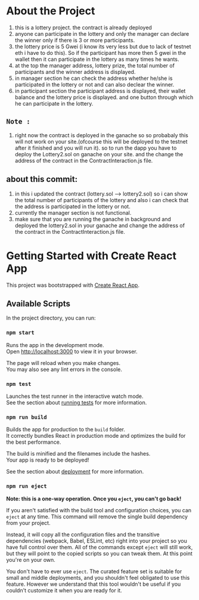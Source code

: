 # About the Project

1. this is a lottery project. the contract is already deployed
2. anyone can participate in the lottery and only the manager can declare the winner only if there is 3 or more participants.
3. the lottery price is 5 Gwei (i know its very less but due to lack of testnet eth i have to do this). So if the participant has more then 5 gwei in the wallet then it can participate in the lottery as many times he wants.
4. at the top the manager address, lottery prize, the total number of participants and the winner address is displayed.
5. in manager section he can check the address whether he/she is participated in the lottery or not and can also declear the winner.
6. in participant section the participant address is displayed, their wallet balance and the lottery price is displayed. and one button through which he can participate in the lottery.

## `Note :`

1. right now the contract is deployed in the ganache so so probabaly this will not work on your site.(ofcourse this will be deployed to the testnet after it finished and you will run it). so to run the dapp you have to deploy the Lottery2.sol on ganache on your site. and the change the address of the contract in the ContractInteraction.js file.

## about this commit:

1. in this i updated the contract (lottery.sol --> lottery2.sol) so i can show the total number of participants of the lottery and also i can check that the address is participated in the lottery or not.
2. currently the manager section is not functional.
3. make sure that you are running the ganache in background and deployed the lottery2.sol in your ganache and change the address of the contract in the ContractInteraction.js file.

# Getting Started with Create React App

This project was bootstrapped with [Create React App](https://github.com/facebook/create-react-app).

## Available Scripts

In the project directory, you can run:

### `npm start`

Runs the app in the development mode.\
Open [http://localhost:3000](http://localhost:3000) to view it in your browser.

The page will reload when you make changes.\
You may also see any lint errors in the console.

### `npm test`

Launches the test runner in the interactive watch mode.\
See the section about [running tests](https://facebook.github.io/create-react-app/docs/running-tests) for more information.

### `npm run build`

Builds the app for production to the `build` folder.\
It correctly bundles React in production mode and optimizes the build for the best performance.

The build is minified and the filenames include the hashes.\
Your app is ready to be deployed!

See the section about [deployment](https://facebook.github.io/create-react-app/docs/deployment) for more information.

### `npm run eject`

**Note: this is a one-way operation. Once you `eject`, you can't go back!**

If you aren't satisfied with the build tool and configuration choices, you can `eject` at any time. This command will remove the single build dependency from your project.

Instead, it will copy all the configuration files and the transitive dependencies (webpack, Babel, ESLint, etc) right into your project so you have full control over them. All of the commands except `eject` will still work, but they will point to the copied scripts so you can tweak them. At this point you're on your own.

You don't have to ever use `eject`. The curated feature set is suitable for small and middle deployments, and you shouldn't feel obligated to use this feature. However we understand that this tool wouldn't be useful if you couldn't customize it when you are ready for it.
